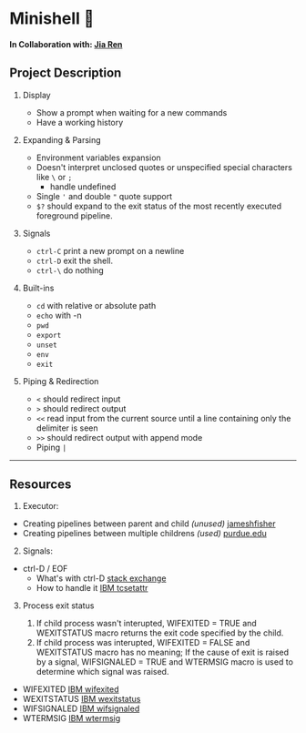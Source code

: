 # Minishell 🐚

#### In Collaboration with: [Jia Ren](https://github.com/jiaaren)

## Project Description

1. Display
   - Show a prompt when waiting for a new commands
   - Have a working history

2. Expanding & Parsing
   - Environment variables expansion
   - Doesn't interpret unclosed quotes or unspecified special characters like `\` or `;`
     - handle undefined
   - Single `'` and double `"` quote support
   - `$?` should expand to the exit status of the most recently executed foreground pipeline.

3. Signals
    - `ctrl-C` print a new prompt on a newline
    - `ctrl-D` exit the shell.
    - `ctrl-\` do nothing

4. Built-ins
    - `cd` with relative or absolute path
    - `echo` with -n
    - `pwd`
    - `export`
    - `unset`
    - `env`
    - `exit`

5. Piping & Redirection
    - `<` should redirect input
    - `>` should redirect output
    - `<<` read input from the current source until a line containing only the delimiter is seen
    - `>>` should redirect output with append mode
    - Piping `|`

---
## Resources

1. Executor:

- Creating pipelines between parent and child *(unused)* [jameshfisher](https://jameshfisher.com/2017/02/17/how-do-i-call-a-program-in-c-with-pipes/)
- Creating pipelines between multiple childrens *(used)* [purdue.edu](https://www.cs.purdue.edu/homes/grr/SystemsProgrammingBook/Book/Chapter5-WritingYourOwnShell.pdf)

2. Signals:

- ctrl-D / EOF
    - What's with ctrl-D [stack exchange](https://unix.stackexchange.com/questions/110240/why-does-ctrl-d-eof-exit-the-shell)
    - How to handle it [IBM tcsetattr](https://www.ibm.com/docs/en/zos/2.3.0?topic=functions-tcsetattr-set-attributes-terminal#:~:text=FeedbackProduct%20list-,tcsetattr()%20%E2%80%94%20Set%20the%20attributes%20for%20a%20terminal,-Standards)

3. Process exit status

   1. If child process wasn't interupted, WIFEXITED = TRUE and WEXITSTATUS macro returns the exit code specified by the child.
   2. If child process was interupted, WIFEXITED = FALSE and WEXITSTATUS macro has no meaning; If the cause of exit is raised by a signal, WIFSIGNALED = TRUE and WTERMSIG macro is used to determine which signal was raised.

- WIFEXITED [IBM wifexited](https://www.ibm.com/docs/en/ztpf/2020?topic=zca-wifexitedquery-status-see-if-child-process-ended-normally)
- WEXITSTATUS [IBM wexitstatus](https://www.ibm.com/docs/en/ztpf/2020?topic=apis-wexitstatusobtain-exit-status-child-process)
- WIFSIGNALED [IBM wifsignaled](https://www.ibm.com/docs/en/ztpf/2020?topic=zca-wifsignaledquery-status-see-if-child-process-ended-abnormally)
- WTERMSIG [IBM wtermsig](https://www.ibm.com/docs/en/ztpf/2020?topic=zca-wtermsig-determine-which-signal-caused-child-process-exit)

